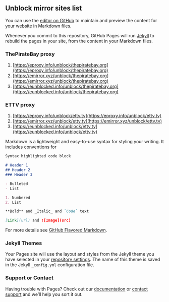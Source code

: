 ## Unblock mirror sites list

You can use the [editor on GitHub](https://github.com/pr0xy2/unblock/edit/master/index.md) to maintain and preview the content for your website in Markdown files.

Whenever you commit to this repository, GitHub Pages will run [Jekyll](https://jekyllrb.com/) to rebuild the pages in your site, from the content in your Markdown files.

### ThePirateBay proxy

1. [https://eproxy.info/unblock/thepiratebay.org](https://eproxy.info/unblock/thepiratebay.org)
2. [https://emirror.xyz/unblock/thepiratebay.org](https://emirror.xyz/unblock/thepiratebay.org)
3. [https://eunblocked.info/unblock/thepiratebay.org](https://eunblocked.info/unblock/thepiratebay.org)

### ETTV proxy

1. [https://eproxy.info/unblock/ettv.tv](https://eproxy.info/unblock/ettv.tv)
2. [https://emirror.xyz/unblock/ettv.tv](https://emirror.xyz/unblock/ettv.tv)
3. [https://eunblocked.info/unblock/ettv.tv](https://eunblocked.info/unblock/ettv.tv)

Markdown is a lightweight and easy-to-use syntax for styling your writing. It includes conventions for

```markdown
Syntax highlighted code block

# Header 1
## Header 2
### Header 3

- Bulleted
- List

1. Numbered
2. List

**Bold** and _Italic_ and `Code` text

[Link](url) and ![Image](src)
```

For more details see [GitHub Flavored Markdown](https://guides.github.com/features/mastering-markdown/).

### Jekyll Themes

Your Pages site will use the layout and styles from the Jekyll theme you have selected in your [repository settings](https://github.com/pr0xy2/unblock/settings). The name of this theme is saved in the Jekyll `_config.yml` configuration file.

### Support or Contact

Having trouble with Pages? Check out our [documentation](https://help.github.com/categories/github-pages-basics/) or [contact support](https://github.com/contact) and we’ll help you sort it out.
